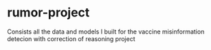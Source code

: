 # rumor-project
Consists all the data and models I built for the vaccine misinformation detecion with correction of reasoning project
